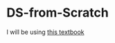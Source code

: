 # DS-from-Scratch

I will be using [this textbook](https://dafriedman97.github.io/mlbook/content/introduction.html)
